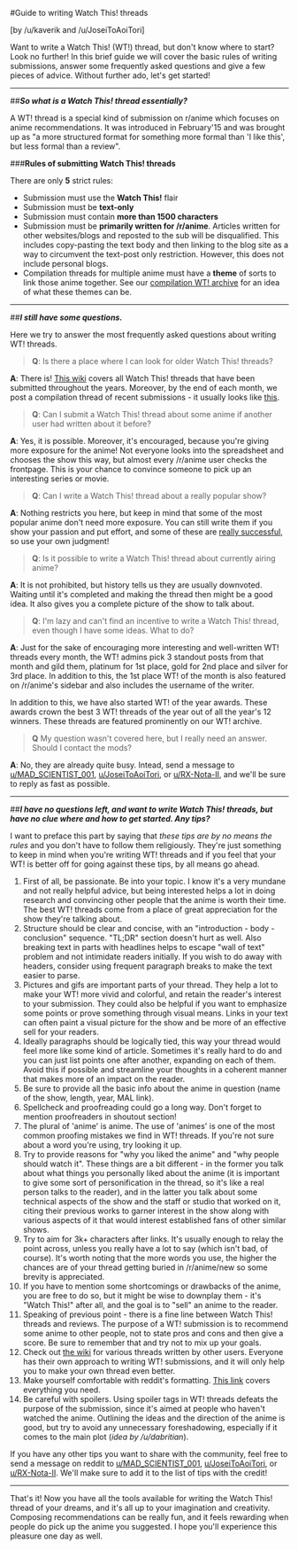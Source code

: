 #Guide to writing Watch This! threads

[by /u/kaverik and /u/JoseiToAoiTori]

Want to write a Watch This! (WT!) thread, but don't know where to start? Look no further! In this brief guide we will cover the basic rules of writing submissions, answer some frequently asked questions and give a few pieces of advice. Without further ado, let's get started!

----

##***So what is a Watch This! thread essentially?***

A WT! thread is a special kind of submission on r/anime which focuses on anime recommendations. It was introduced in February'15 and was brought up as "a more structured format for something more formal than 'I like this', but less formal than a review".

###**Rules of submitting Watch This! threads**

There are only **5** strict rules:

* Submission must use the **Watch This!** flair
* Submission must be **text-only**
* Submission must contain **more than 1500 characters**
* Submission must be **primarily written for /r/anime**. Articles written for other websites/blogs and reposted to the sub will be disqualified. This includes copy-pasting the text body and then linking to the blog site as a way to circumvent the text-post only restriction. However, this does not include personal blogs.
* Compilation threads for multiple anime must have a **theme** of sorts to link those anime together. See our [compilation WT! archive](https://www.reddit.com/r/anime/wiki/watchthisarchive#wiki_compilations) for an idea of what these themes can be.

----

##***I still have some questions.***

Here we try to answer the most frequently asked questions about writing WT! threads.

> **Q**: Is there a place where I can look for older Watch This! threads?

**A**: There is! [This wiki](https://www.reddit.com/r/anime/wiki/watchthisarchive) covers all Watch This! threads that have been submitted throughout the years. Moreover, by the end of each month, we post a compilation thread of recent submissions - it usually looks like [this](https://www.reddit.com/r/anime/comments/4d7us2/missed_some_of_wt_threads_here_is_a_compilation).

> **Q**: Can I submit a Watch This! thread about some anime if another user had written about it before? 

**A**: Yes, it is possible. Moreover, it's encouraged, because you're giving more exposure for the anime! Not everyone looks into the spreadsheet and chooses the show this way, but almost every /r/anime user checks the frontpage. This is your chance to convince someone to pick up an interesting series or movie.

> **Q**: Can I write a Watch This! thread about a really popular show? 

**A**: Nothing restricts you here, but keep in mind that some of the most popular anime don't need more exposure. You can still write them if you show your passion and put effort, and some of these are [really successful](http://redd.it/2xhvo1), so use your own judgment!

> **Q**: Is it possible to write a Watch This! thread about currently airing anime?

**A**: It is not prohibited, but history tells us they are usually downvoted. Waiting until it's completed and making the thread then might be a good idea. It also gives you a complete picture of the show to talk about.

> **Q**: I'm lazy and can't find an incentive to write a Watch This! thread, even though I have some ideas. What to do?

**A**: Just for the sake of encouraging more interesting and well-written WT! threads every month, the WT! admins pick 3 standout posts from that month and gild them, platinum for 1st place, gold for 2nd place and silver for 3rd place. In addition to this, the 1st place WT! of the month is also featured on /r/anime's sidebar and also includes the username of the writer.

In addition to this, we have also started WT! of the year awards. These awards crown the best 3 WT! threads of the year out of all the year's 12 winners. These threads are featured prominently on our WT! archive.

> **Q** My question wasn't covered here, but I really need an answer. Should I contact the mods?

**A**: No, they are already quite busy. Intead, send a message to [u/MAD_SCIENTIST_001](http://www.reddit.com/message/compose/?to=MAD_SCIENTIST_001), [u/JoseiToAoiTori](http://www.reddit.com/message/compose/?to=JoseiToAoiTori), or [u/RX-Nota-II](http://www.reddit.com/message/compose/?to=RX-Nota-II), and we'll be sure to reply as fast as possible.

----

##***I have no questions left, and want to write Watch This! threads, but have no clue where and how to get started. Any tips?***

I want to preface this part by saying that *these tips are by no means the rules* and you don't have to follow them religiously. They're just something to keep in mind when you're writing WT! threads and if you feel that your WT! is better off for going against these tips, by all means go ahead.

1. First of all, be passionate. Be into your topic. I know it's a very mundane and not really helpful advice, but being interested helps a lot in doing research and convincing other people that the anime is worth their time. The best WT! threads come from a place of great appreciation for the show they're talking about.
2. Structure should be clear and concise, with an "introduction - body - conclusion" sequence. "TL;DR" section doesn't hurt as well. Also breaking text in parts with headlines helps to escape "wall of text" problem and not intimidate readers initially. If you wish to do away with headers, consider using frequent paragraph breaks to make the text easier to parse.
3. Pictures and gifs are important parts of your thread. They help a lot to make your WT! more vivid and colorful, and retain the reader's interest to your submission. They could also be helpful if you want to emphasize some points or prove something through visual means. Links in your text can often paint a visual picture for the show and be more of an effective sell for your readers.
4. Ideally paragraphs should be logically tied, this way your thread would feel more like some kind of article. Sometimes it's really hard to do and you can just list points one after another, expanding on each of them. Avoid this if possible and streamline your thoughts in a coherent manner that makes more of an impact on the reader.
5. Be sure to provide all the basic info about the anime in question (name of the show, length, year, MAL link).
6. Spellcheck and proofreading could go a long way. Don't forget to mention proofreaders in shoutout section!
7. The plural of 'anime' is anime. The use of 'animes' is one of the most common proofing mistakes we find in WT! threads. If you're not sure about a word you're using, try looking it up.
8. Try to provide reasons for "why you liked the anime" and "why people should watch it". These things are a bit different - in the former you talk about what things you personally liked about the anime (it is important to give some sort of personification in the thread, so it's like a real person talks to the reader), and in the latter you talk about some technical aspects of the show and the staff or studio that worked on it, citing their previous works to garner interest in the show along with various aspects of it that would interest established fans of other similar shows.
9. Try to aim for 3k+ characters after links. It's usually enough to relay the point across, unless you really have a lot to say (which isn't bad, of course). It's worth noting that the more words you use, the higher the chances are of your thread getting buried in /r/anime/new so some brevity is appreciated.
10. If you have to mention some shortcomings or drawbacks of the anime, you are free to do so, but it might be wise to downplay them - it's "Watch This!" after all, and the goal is to "sell" an anime to the reader.
11. Speaking of previous point - there is a fine line between Watch This! threads and reviews. The purpose of a WT! submission is to recommend some anime to other people, not to state pros and cons and then give a score. Be sure to remember that and try not to mix up your goals.
12. Check out [the wiki](https://www.reddit.com/r/anime/wiki/watchthisarchive) for various threads written by other users. Everyone has their own approach to writing WT! submissions, and it will only help you to make your own thread even better.
12. Make yourself comfortable with reddit's formatting. [This link](https://www.reddit.com/r/raerth/comments/cw70q/reddit_comment_formatting/) covers everything you need.
13. Be careful with spoilers. Using spoiler tags in WT! threads defeats the purpose of the submission, since it's aimed at people who haven't watched the anime. Outlining the ideas and the direction of the anime is good, but try to avoid any unnecessary foreshadowing, especially if it comes to the main plot (*idea by /u/dabritian*). 

If you have any other tips you want to share with the community, feel free to send a message on reddit to [u/MAD_SCIENTIST_001](http://www.reddit.com/message/compose/?to=MAD_SCIENTIST_001), [u/JoseiToAoiTori](http://www.reddit.com/message/compose/?to=JoseiToAoiTori), or [u/RX-Nota-II](http://www.reddit.com/message/compose/?to=RX-Nota-II). We'll make sure to add it to the list of tips with the credit!

----

That's it! Now you have all the tools available for writing the Watch This! thread of your dreams, and it's all up to your imagination and creativity. Composing recommendations can be really fun, and it feels rewarding when people do pick up the anime you suggested. I hope you'll experience this pleasure one day as well.